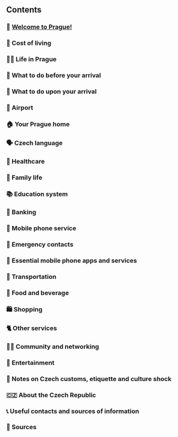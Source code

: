 <h2>Contents</h2>

<h3>🤗 <a href="https://github.com/prgai/Practical-Guide-for-a-Happy-Life-in-Prague/blob/Index/Contents/Chapters/Welcome%20to%20Prague.md">Welcome to Prague!</a></h3>
<h3>💸 Cost of living</h3>
<h3>👍🏻 Life in Prague</h3>
<h3>🛫 What to do before your arrival</h3>
<h3>🛬 What to do upon your arrival</h3>
<h3>🛃 Airport</h3>
<h3>🏠 Your Prague home</h3>
<h3>🗣 Czech language</h3>
<h3>🏥 Healthcare</h3>
<h3>🌈 Family life</h3>
<h3>📚 Education system</h3>
<h3>🏧 Banking</h3>
<h3>📶 Mobile phone service</h3>
<h3>🚨 Emergency contacts</h3>
<h3>📱 Essential mobile phone apps and services</h3>
<h3>🚀 Transportation</h3>
<h3>🍾 Food and beverage</h3>
<h3>🛍 Shopping</h3>
<h3>🐈 Other services</h3>
<h3>🙋‍♀️ Community and networking</h3>
<h3>🍿 Entertainment</h3>
<h3>🙇 Notes on Czech customs, etiquette and culture shock</h3>
<h3>🇨🇿 About the Czech Republic</h3>
<h3>📞 Useful contacts and sources of information</h3>
<h3>🔗 Sources</h3>
